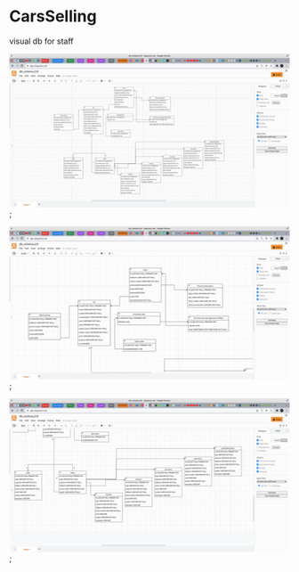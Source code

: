 # CarsSelling
visual db for staff

![Схема](/backend/schema/schema_full.png);

![Схема](/backend/schema/schema_part_1.png);

![Схема](/backend/schema/schema_part_2.png);